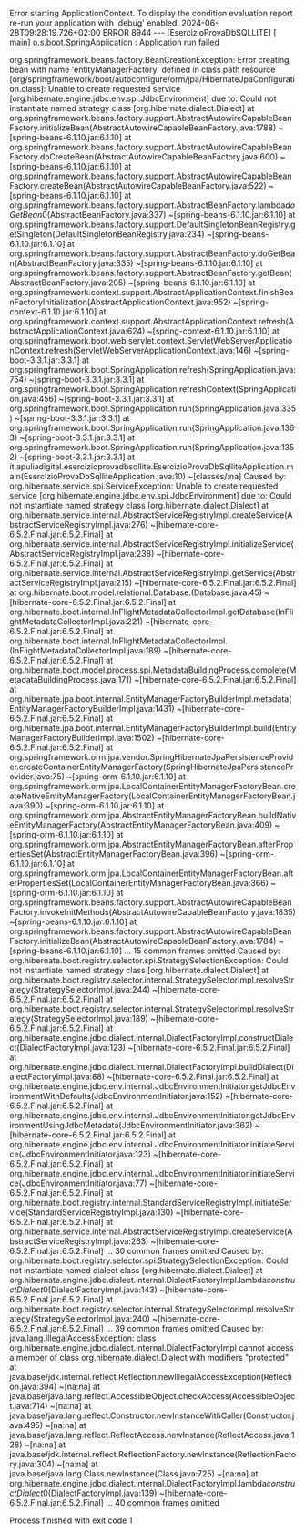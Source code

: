 Error starting ApplicationContext. To display the condition evaluation report re-run your application with 'debug' enabled.
2024-06-28T09:28:19.726+02:00 ERROR 8944 --- [EsercizioProvaDbSQLLITE] [           main] o.s.boot.SpringApplication               : Application run failed

org.springframework.beans.factory.BeanCreationException: Error creating bean with name 'entityManagerFactory' defined in class path resource [org/springframework/boot/autoconfigure/orm/jpa/HibernateJpaConfiguration.class]: Unable to create requested service [org.hibernate.engine.jdbc.env.spi.JdbcEnvironment] due to: Could not instantiate named strategy class [org.hibernate.dialect.Dialect]
at org.springframework.beans.factory.support.AbstractAutowireCapableBeanFactory.initializeBean(AbstractAutowireCapableBeanFactory.java:1788) ~[spring-beans-6.1.10.jar:6.1.10]
at org.springframework.beans.factory.support.AbstractAutowireCapableBeanFactory.doCreateBean(AbstractAutowireCapableBeanFactory.java:600) ~[spring-beans-6.1.10.jar:6.1.10]
at org.springframework.beans.factory.support.AbstractAutowireCapableBeanFactory.createBean(AbstractAutowireCapableBeanFactory.java:522) ~[spring-beans-6.1.10.jar:6.1.10]
at org.springframework.beans.factory.support.AbstractBeanFactory.lambda$doGetBean$0(AbstractBeanFactory.java:337) ~[spring-beans-6.1.10.jar:6.1.10]
at org.springframework.beans.factory.support.DefaultSingletonBeanRegistry.getSingleton(DefaultSingletonBeanRegistry.java:234) ~[spring-beans-6.1.10.jar:6.1.10]
at org.springframework.beans.factory.support.AbstractBeanFactory.doGetBean(AbstractBeanFactory.java:335) ~[spring-beans-6.1.10.jar:6.1.10]
at org.springframework.beans.factory.support.AbstractBeanFactory.getBean(AbstractBeanFactory.java:205) ~[spring-beans-6.1.10.jar:6.1.10]
at org.springframework.context.support.AbstractApplicationContext.finishBeanFactoryInitialization(AbstractApplicationContext.java:952) ~[spring-context-6.1.10.jar:6.1.10]
at org.springframework.context.support.AbstractApplicationContext.refresh(AbstractApplicationContext.java:624) ~[spring-context-6.1.10.jar:6.1.10]
at org.springframework.boot.web.servlet.context.ServletWebServerApplicationContext.refresh(ServletWebServerApplicationContext.java:146) ~[spring-boot-3.3.1.jar:3.3.1]
at org.springframework.boot.SpringApplication.refresh(SpringApplication.java:754) ~[spring-boot-3.3.1.jar:3.3.1]
at org.springframework.boot.SpringApplication.refreshContext(SpringApplication.java:456) ~[spring-boot-3.3.1.jar:3.3.1]
at org.springframework.boot.SpringApplication.run(SpringApplication.java:335) ~[spring-boot-3.3.1.jar:3.3.1]
at org.springframework.boot.SpringApplication.run(SpringApplication.java:1363) ~[spring-boot-3.3.1.jar:3.3.1]
at org.springframework.boot.SpringApplication.run(SpringApplication.java:1352) ~[spring-boot-3.3.1.jar:3.3.1]
at it.apuliadigital.esercizioprovadbsqllite.EsercizioProvaDbSqlliteApplication.main(EsercizioProvaDbSqlliteApplication.java:10) ~[classes/:na]
Caused by: org.hibernate.service.spi.ServiceException: Unable to create requested service [org.hibernate.engine.jdbc.env.spi.JdbcEnvironment] due to: Could not instantiate named strategy class [org.hibernate.dialect.Dialect]
at org.hibernate.service.internal.AbstractServiceRegistryImpl.createService(AbstractServiceRegistryImpl.java:276) ~[hibernate-core-6.5.2.Final.jar:6.5.2.Final]
at org.hibernate.service.internal.AbstractServiceRegistryImpl.initializeService(AbstractServiceRegistryImpl.java:238) ~[hibernate-core-6.5.2.Final.jar:6.5.2.Final]
at org.hibernate.service.internal.AbstractServiceRegistryImpl.getService(AbstractServiceRegistryImpl.java:215) ~[hibernate-core-6.5.2.Final.jar:6.5.2.Final]
at org.hibernate.boot.model.relational.Database.<init>(Database.java:45) ~[hibernate-core-6.5.2.Final.jar:6.5.2.Final]
at org.hibernate.boot.internal.InFlightMetadataCollectorImpl.getDatabase(InFlightMetadataCollectorImpl.java:221) ~[hibernate-core-6.5.2.Final.jar:6.5.2.Final]
at org.hibernate.boot.internal.InFlightMetadataCollectorImpl.<init>(InFlightMetadataCollectorImpl.java:189) ~[hibernate-core-6.5.2.Final.jar:6.5.2.Final]
at org.hibernate.boot.model.process.spi.MetadataBuildingProcess.complete(MetadataBuildingProcess.java:171) ~[hibernate-core-6.5.2.Final.jar:6.5.2.Final]
at org.hibernate.jpa.boot.internal.EntityManagerFactoryBuilderImpl.metadata(EntityManagerFactoryBuilderImpl.java:1431) ~[hibernate-core-6.5.2.Final.jar:6.5.2.Final]
at org.hibernate.jpa.boot.internal.EntityManagerFactoryBuilderImpl.build(EntityManagerFactoryBuilderImpl.java:1502) ~[hibernate-core-6.5.2.Final.jar:6.5.2.Final]
at org.springframework.orm.jpa.vendor.SpringHibernateJpaPersistenceProvider.createContainerEntityManagerFactory(SpringHibernateJpaPersistenceProvider.java:75) ~[spring-orm-6.1.10.jar:6.1.10]
at org.springframework.orm.jpa.LocalContainerEntityManagerFactoryBean.createNativeEntityManagerFactory(LocalContainerEntityManagerFactoryBean.java:390) ~[spring-orm-6.1.10.jar:6.1.10]
at org.springframework.orm.jpa.AbstractEntityManagerFactoryBean.buildNativeEntityManagerFactory(AbstractEntityManagerFactoryBean.java:409) ~[spring-orm-6.1.10.jar:6.1.10]
at org.springframework.orm.jpa.AbstractEntityManagerFactoryBean.afterPropertiesSet(AbstractEntityManagerFactoryBean.java:396) ~[spring-orm-6.1.10.jar:6.1.10]
at org.springframework.orm.jpa.LocalContainerEntityManagerFactoryBean.afterPropertiesSet(LocalContainerEntityManagerFactoryBean.java:366) ~[spring-orm-6.1.10.jar:6.1.10]
at org.springframework.beans.factory.support.AbstractAutowireCapableBeanFactory.invokeInitMethods(AbstractAutowireCapableBeanFactory.java:1835) ~[spring-beans-6.1.10.jar:6.1.10]
at org.springframework.beans.factory.support.AbstractAutowireCapableBeanFactory.initializeBean(AbstractAutowireCapableBeanFactory.java:1784) ~[spring-beans-6.1.10.jar:6.1.10]
... 15 common frames omitted
Caused by: org.hibernate.boot.registry.selector.spi.StrategySelectionException: Could not instantiate named strategy class [org.hibernate.dialect.Dialect]
at org.hibernate.boot.registry.selector.internal.StrategySelectorImpl.resolveStrategy(StrategySelectorImpl.java:244) ~[hibernate-core-6.5.2.Final.jar:6.5.2.Final]
at org.hibernate.boot.registry.selector.internal.StrategySelectorImpl.resolveStrategy(StrategySelectorImpl.java:189) ~[hibernate-core-6.5.2.Final.jar:6.5.2.Final]
at org.hibernate.engine.jdbc.dialect.internal.DialectFactoryImpl.constructDialect(DialectFactoryImpl.java:123) ~[hibernate-core-6.5.2.Final.jar:6.5.2.Final]
at org.hibernate.engine.jdbc.dialect.internal.DialectFactoryImpl.buildDialect(DialectFactoryImpl.java:88) ~[hibernate-core-6.5.2.Final.jar:6.5.2.Final]
at org.hibernate.engine.jdbc.env.internal.JdbcEnvironmentInitiator.getJdbcEnvironmentWithDefaults(JdbcEnvironmentInitiator.java:152) ~[hibernate-core-6.5.2.Final.jar:6.5.2.Final]
at org.hibernate.engine.jdbc.env.internal.JdbcEnvironmentInitiator.getJdbcEnvironmentUsingJdbcMetadata(JdbcEnvironmentInitiator.java:362) ~[hibernate-core-6.5.2.Final.jar:6.5.2.Final]
at org.hibernate.engine.jdbc.env.internal.JdbcEnvironmentInitiator.initiateService(JdbcEnvironmentInitiator.java:123) ~[hibernate-core-6.5.2.Final.jar:6.5.2.Final]
at org.hibernate.engine.jdbc.env.internal.JdbcEnvironmentInitiator.initiateService(JdbcEnvironmentInitiator.java:77) ~[hibernate-core-6.5.2.Final.jar:6.5.2.Final]
at org.hibernate.boot.registry.internal.StandardServiceRegistryImpl.initiateService(StandardServiceRegistryImpl.java:130) ~[hibernate-core-6.5.2.Final.jar:6.5.2.Final]
at org.hibernate.service.internal.AbstractServiceRegistryImpl.createService(AbstractServiceRegistryImpl.java:263) ~[hibernate-core-6.5.2.Final.jar:6.5.2.Final]
... 30 common frames omitted
Caused by: org.hibernate.boot.registry.selector.spi.StrategySelectionException: Could not instantiate named dialect class [org.hibernate.dialect.Dialect]
at org.hibernate.engine.jdbc.dialect.internal.DialectFactoryImpl.lambda$constructDialect$0(DialectFactoryImpl.java:143) ~[hibernate-core-6.5.2.Final.jar:6.5.2.Final]
at org.hibernate.boot.registry.selector.internal.StrategySelectorImpl.resolveStrategy(StrategySelectorImpl.java:240) ~[hibernate-core-6.5.2.Final.jar:6.5.2.Final]
... 39 common frames omitted
Caused by: java.lang.IllegalAccessException: class org.hibernate.engine.jdbc.dialect.internal.DialectFactoryImpl cannot access a member of class org.hibernate.dialect.Dialect with modifiers "protected"
at java.base/jdk.internal.reflect.Reflection.newIllegalAccessException(Reflection.java:394) ~[na:na]
at java.base/java.lang.reflect.AccessibleObject.checkAccess(AccessibleObject.java:714) ~[na:na]
at java.base/java.lang.reflect.Constructor.newInstanceWithCaller(Constructor.java:495) ~[na:na]
at java.base/java.lang.reflect.ReflectAccess.newInstance(ReflectAccess.java:128) ~[na:na]
at java.base/jdk.internal.reflect.ReflectionFactory.newInstance(ReflectionFactory.java:304) ~[na:na]
at java.base/java.lang.Class.newInstance(Class.java:725) ~[na:na]
at org.hibernate.engine.jdbc.dialect.internal.DialectFactoryImpl.lambda$constructDialect$0(DialectFactoryImpl.java:139) ~[hibernate-core-6.5.2.Final.jar:6.5.2.Final]
... 40 common frames omitted


Process finished with exit code 1